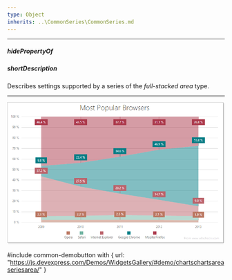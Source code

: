 ```yaml
---
type: Object
inherits: ..\CommonSeries\CommonSeries.md
---
```

---
##### hidePropertyOf

##### shortDescription
Describes settings supported by a series of the *full-stacked area* type.

---
![DevExtreme HTML5 Charts FullStackedAreaSeriesType](/images/ChartJS/FullStackedArea.png)

#include common-demobutton with {
    url: "https://js.devexpress.com/Demos/WidgetsGallery/#demo/chartschartsareaseriesarea/"
}